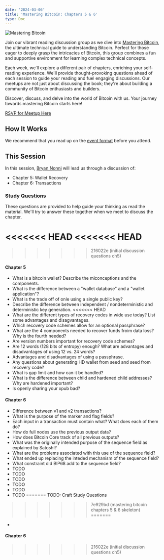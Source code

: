 ```yaml
---
date: '2024-03-06'
title: 'Mastering Bitcoin: Chapters 5 & 6'
type: Doc
---
```


![Mastering Bitcoin](/mastering-bitcoin-5-6.jpg)

Join our vibrant reading discussion group as we dive into <a href="https://www.amazon.com/Mastering-Bitcoin-Programming-Open-Blockchain/dp/1098150090?crid=3FFD1FN2H7TZF&keywords=mastering+bitcoin+3rd+edition&qid=1703963363&sprefix=mastering+bitcoin,aps,153&sr=8-1&ufe=app_do:amzn1.fos.006c50ae-5d4c-4777-9bc0-4513d670b6bc" target="_blank">Mastering Bitcoin</a>, the ultimate technical guide to understanding Bitcoin. Perfect for those eager to deeply grasp the intricacies of Bitcoin, this group combines a fun and supportive environment for learning complex technical concepts.

Each week, we'll explore a different pair of chapters, enriching your self-reading experience. We'll provide thought-provoking questions ahead of each session to guide your reading and fuel engaging discussions. Our meetups are not just about discussing the book; they're about building a community of Bitcoin enthusiasts and builders.

Discover, discuss, and delve into the world of Bitcoin with us. Your journey towards mastering Bitcoin starts here!

<a href="https://www.meetup.com/atlantabitdevs/events/298230410/" target="_blank">RSVP for Meetup Here</a>

## How It Works

We recommend that you read up on the <a href="/page/mastering-bitcoin" target="_blank">event format</a> before you attend.

## This Session

In this session, <a href="https://twitter.com/nonni_io" target="_blank">Bryan Nonni</a> will lead us through a discussion of:

- Chapter 5: Wallet Recovery
- Chapter 6: Transactions

### Study Questions

These questions are provided to help guide your thinking as read the material. We'll try to answer these together when we meet to discuss the chapter.

<<<<<<< HEAD
<<<<<<< HEAD
=======
>>>>>>> 216022e (initial discussion questions ch5)
#### Chapter 5

- What is a bitcoin wallet? Describe the miconceptions and the components.
- What is the difference between a "wallet database" and a "wallet application"?
- What is the trade off of onle using a single public key?
- Describe the difference between independent / nondeterministic and deterministic key generation.
<<<<<<< HEAD
- What are the different types of recovery codes in wide use today? List some advantages and disagvantages.
- Which recovery code schemes allow for an optional passphrase?
- What are the 4 components needed to recover funds froim data loss? Why is the fourth needed?
- Are version numbers important for recovery code schemes?
- Are 12 words (128 bits of entropy) enough? What are advantages and disadvantages of using 12 vs. 24 words?
- Advantages and disadvantages of using a passphrase.
- Any questions about generating HD wallet from seed and seed from recovery code?
- What is gap limit and how can it be handled?
- What is the difference between child and hardened child addresses? Why are hardened important?
- Is openly sharing your xpub bad?

#### Chapter 6

- Difference between v1 and v2 transactions?
- What is the purpose of the marker and flag fields?
- Each input in a transaction must contain what? What does each of them do?
- How do full nodes use the previous output data?
- How does Bitcoin Core track of all previous outputs?
- What was the originally intended purpose of the sequence field as explained by Satoshi?
- What are the problems associated with this use of the sequence field?
- What ended up replacing the inteded mechanism of the sequence field?
- What constraint did BIP68 add to the sequence field?
- TODO
- TODO
- TODO
- TODO
- TODO
- TODO
=======
TODO: Craft Study Questions
>>>>>>> 7e929bd (mastering bitcoin chapters 5 & 6 skeleton)
=======
- 

#### Chapter 6
>>>>>>> 216022e (initial discussion questions ch5)
